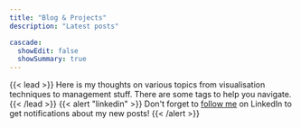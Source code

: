 ```yaml
---
title: "Blog & Projects"
description: "Latest posts"

cascade:
  showEdit: false
  showSummary: true
---
```


{{< lead >}}
Here is my thoughts on various topics from visualisation techniques to management stuff. There are some tags to help you navigate.
{{< /lead >}}
{{< alert "linkedin" >}}
Don't forget to [follow me](https://linkedin.com/in/vitaliy-kovalev/) on LinkedIn to get notifications about my new posts!
{{< /alert >}}
